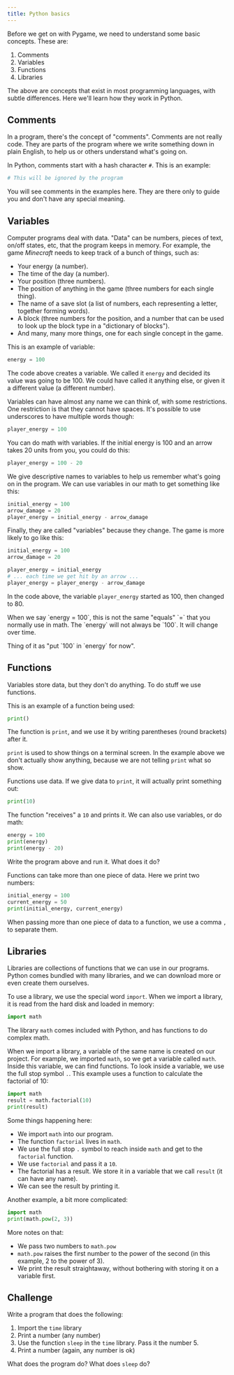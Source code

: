 ```yaml
---
title: Python basics
---
```


Before we get on with Pygame, we need to understand some basic concepts. These are:

1. Comments
2. Variables
3. Functions
4. Libraries

The above are concepts that exist in most programming languages, with subtle differences. Here we'll learn how they work in Python.

## Comments

In a program, there's the concept of "comments". Comments are not really code. They are parts of the program where we write something down in plain English, to help us or others understand what's going on.

In Python, comments start with a hash character `#`. This is an example:

```python
# This will be ignored by the program
```

You will see comments in the examples here. They are there only to guide you and don't have any special meaning.

## Variables

Computer programs deal with data. "Data" can be numbers, pieces of text, on/off states, etc, that the program keeps in memory. For example, the game _Minecraft_ needs to keep track of a bunch of things, such as:

* Your energy (a number).
* The time of the day (a number).
* Your position (three numbers).
* The position of anything in the game (three numbers for each single thing).
* The name of a save slot (a list of numbers, each representing a letter, together forming words).
* A block (three numbers for the position, and a number that can be used to look up the block type in a "dictionary of blocks").
* And many, many more things, one for each single concept in the game.

This is an example of variable:

```python
energy = 100
```

The code above creates a variable. We called it `energy` and decided its value was going to be 100. We could have called it anything else, or given it a different value (a different number).

Variables can have almost any name we can think of, with some restrictions. One restriction is that they cannot have spaces. It's possible to use underscores to have multiple words though:

```python
player_energy = 100
```

You can do math with variables. If the initial energy is 100 and an arrow takes 20 units from you, you could do this:

```python
player_energy = 100 - 20
```

We give descriptive names to variables to help us remember what's going on in the program. We can use variables in our math to get something like this:

```python
initial_energy = 100
arrow_damage = 20
player_energy = initial_energy - arrow_damage
```

Finally, they are called "variables" because they change. The game is more likely to go like this:

```python
initial_energy = 100
arrow_damage = 20

player_energy = initial_energy
# ... each time we get hit by an arrow ...
player_energy = player_energy - arrow_damage
```

In the code above, the variable `player_energy` started as 100, then changed to 80.

<div class="main-body__note"><div class="main-body__note-body">
<p>When we say `energy = 100`, this is not the same "equals" `=` that you normally use in math. The `energy` will not always be `100`. It will change over time.</p>
<p>Thing of it as "put `100` in `energy` for now".</p>
</div></div>

## Functions

Variables store data, but they don't do anything. To do stuff we use functions.

This is an example of a function being used:

```python
print()
```

The function is `print`, and we use it by writing parentheses (round brackets) after it.

`print` is used to show things on a terminal screen. In the example above we don't actually show anything, because we are not telling `print` what so show.

Functions use data. If we give data to `print`, it will actually print something out:

```python
print(10)
```

The function "receives" a `10` and prints it. We can also use variables, or do math:

```python
energy = 100
print(energy)
print(energy - 20)
```

Write the program above and run it. What does it do?

Functions can take more than one piece of data. Here we print two numbers:

```python
initial_energy = 100
current_energy = 50
print(initial_energy, current_energy)
```

When passing more than one piece of data to a function, we use a comma `,` to separate them.

## Libraries

Libraries are collections of functions that we can use in our programs. Python comes bundled with many libraries, and we can download more or even create them ourselves.

To use a library, we use the special word `import`. When we import a library, it is read from the hard disk and loaded in memory:

```python
import math
```

The library `math` comes included with Python, and has functions to do complex math.

When we import a library, a variable of the same name is created on our project. For example, we imported `math`, so we get a variable called `math`. Inside this variable, we can find functions. To look inside a variable, we use the full stop symbol `.`. This example uses a function to calculate the factorial of 10:

```python
import math
result = math.factorial(10)
print(result)
```

Some things happening here:

* We import `math` into our program.
* The function `factorial` lives in `math`.
* We use the full stop `.` symbol to reach inside `math` and get to the `factorial` function.
* We use `factorial` and pass it a `10`.
* The factorial has a result. We store it in a variable that we call `result` (it can have any name).
* We can see the result by printing it.

Another example, a bit more complicated:

```python
import math
print(math.pow(2, 3))
```

More notes on that:

* We pass two numbers to `math.pow`
* `math.pow` raises the first number to the power of the second (in this example, 2 to the power of 3).
* We print the result straightaway, without bothering with storing it on a variable first.

## Challenge

Write a program that does the following:

1. Import the `time` library
2. Print a number (any number)
3. Use the function `sleep` in the `time` library. Pass it the number 5.
4. Print a number (again, any number is ok)

What does the program do? What does `sleep` do?
